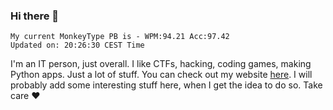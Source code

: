 ### Hi there 👋
<!-- PB START -->
```
My current MonkeyType PB is - WPM:94.21 Acc:97.42
Updated on: 20:26:30 CEST Time
```
<!-- PB END -->
I'm an IT person, just overall. I like CTFs, hacking, coding games, making Python apps. Just a lot of stuff.
You can check out my website [here](https://skill3472.github.io/).
I will probably add some interesting stuff here, when I get the idea to do so. Take care ❤️
